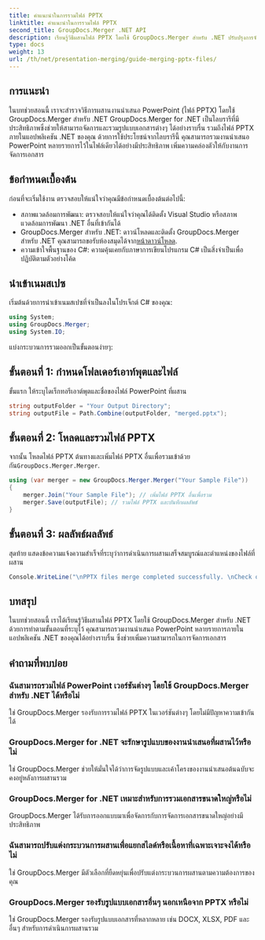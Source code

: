 ```yaml
---
title: คำแนะนำในการรวมไฟล์ PPTX
linktitle: คำแนะนำในการรวมไฟล์ PPTX
second_title: GroupDocs.Merger .NET API
description: เรียนรู้วิธีผสานไฟล์ PPTX โดยใช้ GroupDocs.Merger สำหรับ .NET ปรับปรุงการจัดการเอกสารด้วยไลบรารี .NET อันทรงพลังนี้
type: docs
weight: 13
url: /th/net/presentation-merging/guide-merging-pptx-files/
---
```

## การแนะนำ
ในบทช่วยสอนนี้ เราจะสำรวจวิธีการผสานงานนำเสนอ PowerPoint (ไฟล์ PPTX) โดยใช้ GroupDocs.Merger สำหรับ .NET GroupDocs.Merger for .NET เป็นไลบรารีที่มีประสิทธิภาพซึ่งช่วยให้สามารถจัดการและรวมรูปแบบเอกสารต่างๆ ได้อย่างราบรื่น รวมถึงไฟล์ PPTX ภายในแอปพลิเคชัน .NET ของคุณ ด้วยการใช้ประโยชน์จากไลบรารีนี้ คุณสามารถรวมงานนำเสนอ PowerPoint หลายรายการไว้ในไฟล์เดียวได้อย่างมีประสิทธิภาพ เพิ่มความคล่องตัวให้กับงานการจัดการเอกสาร
## ข้อกำหนดเบื้องต้น
ก่อนที่จะเริ่มใช้งาน ตรวจสอบให้แน่ใจว่าคุณมีข้อกำหนดเบื้องต้นต่อไปนี้:
- สภาพแวดล้อมการพัฒนา: ตรวจสอบให้แน่ใจว่าคุณได้ติดตั้ง Visual Studio หรือสภาพแวดล้อมการพัฒนา .NET อื่นที่เข้ากันได้
- GroupDocs.Merger สำหรับ .NET: ดาวน์โหลดและติดตั้ง GroupDocs.Merger สำหรับ .NET คุณสามารถขอรับห้องสมุดได้จาก[หน้าดาวน์โหลด](https://releases.groupdocs.com/merger/net/).
- ความเข้าใจพื้นฐานของ C#: ความคุ้นเคยกับภาษาการเขียนโปรแกรม C# เป็นสิ่งจำเป็นเพื่อปฏิบัติตามตัวอย่างโค้ด

## นำเข้าเนมสเปซ
เริ่มต้นด้วยการนำเข้าเนมสเปซที่จำเป็นลงในโปรเจ็กต์ C# ของคุณ:
```csharp
using System; 
using GroupDocs.Merger;
using System.IO;
```

แบ่งกระบวนการรวมออกเป็นขั้นตอนง่ายๆ:
## ขั้นตอนที่ 1: กำหนดโฟลเดอร์เอาท์พุตและไฟล์
ขั้นแรก ให้ระบุไดเร็กทอรีเอาต์พุตและชื่อของไฟล์ PowerPoint ที่ผสาน
```csharp
string outputFolder = "Your Output Directory";
string outputFile = Path.Combine(outputFolder, "merged.pptx");
```
## ขั้นตอนที่ 2: โหลดและรวมไฟล์ PPTX
 จากนั้น โหลดไฟล์ PPTX ต้นทางและเพิ่มไฟล์ PPTX อื่นเพื่อรวมเข้าด้วยกัน`GroupDocs.Merger.Merger`.
```csharp
using (var merger = new GroupDocs.Merger.Merger("Your Sample File"))
{
    merger.Join("Your Sample File"); // เพิ่มไฟล์ PPTX อื่นเพื่อรวม
    merger.Save(outputFile); // รวมไฟล์ PPTX และบันทึกผลลัพธ์
}
```
## ขั้นตอนที่ 3: ผลลัพธ์ผลลัพธ์
สุดท้าย แสดงข้อความแจ้งความสำเร็จที่ระบุว่าการดำเนินการผสานเสร็จสมบูรณ์และตำแหน่งของไฟล์ที่ผสาน
```csharp
Console.WriteLine("\nPPTX files merge completed successfully. \nCheck output in {0}", outputFolder);
```

## บทสรุป
ในบทช่วยสอนนี้ เราได้เรียนรู้วิธีผสานไฟล์ PPTX โดยใช้ GroupDocs.Merger สำหรับ .NET ด้วยการทำตามขั้นตอนที่ระบุไว้ คุณสามารถรวมงานนำเสนอ PowerPoint หลายรายการภายในแอปพลิเคชัน .NET ของคุณได้อย่างราบรื่น ซึ่งช่วยเพิ่มความสามารถในการจัดการเอกสาร

## คำถามที่พบบ่อย
### ฉันสามารถรวมไฟล์ PowerPoint เวอร์ชันต่างๆ โดยใช้ GroupDocs.Merger สำหรับ .NET ได้หรือไม่
ใช่ GroupDocs.Merger รองรับการรวมไฟล์ PPTX ในเวอร์ชันต่างๆ โดยไม่มีปัญหาความเข้ากันได้
### GroupDocs.Merger for .NET จะรักษารูปแบบของงานนำเสนอที่ผสานไว้หรือไม่
ใช่ GroupDocs.Merger ช่วยให้มั่นใจได้ว่าการจัดรูปแบบและเค้าโครงของงานนำเสนอต้นฉบับจะคงอยู่หลังการผสานรวม
### GroupDocs.Merger for .NET เหมาะสำหรับการรวมเอกสารขนาดใหญ่หรือไม่
GroupDocs.Merger ได้รับการออกแบบมาเพื่อจัดการกับการจัดการเอกสารขนาดใหญ่อย่างมีประสิทธิภาพ
### ฉันสามารถปรับแต่งกระบวนการผสานเพื่อแยกสไลด์หรือเนื้อหาที่เฉพาะเจาะจงได้หรือไม่
ใช่ GroupDocs.Merger มีตัวเลือกที่ยืดหยุ่นเพื่อปรับแต่งกระบวนการผสานตามความต้องการของคุณ
### GroupDocs.Merger รองรับรูปแบบเอกสารอื่นๆ นอกเหนือจาก PPTX หรือไม่
ใช่ GroupDocs.Merger รองรับรูปแบบเอกสารที่หลากหลาย เช่น DOCX, XLSX, PDF และอื่นๆ สำหรับการดำเนินการผสานรวม